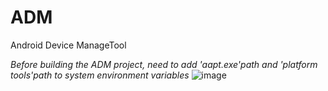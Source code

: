 # ADM
Android Device ManageTool

*Before building the ADM project, need to add 'aapt.exe'path and 'platform tools'path to system environment variables*
![image](https://user-images.githubusercontent.com/22003913/70506447-a8775700-1b6d-11ea-9b55-f39bd9f17090.png)
